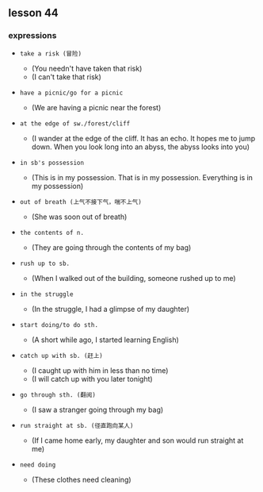 ## lesson 44

### expressions

- `take a risk (冒险)`
    - (You needn't have taken that risk)
    - (I can't take that risk)

- `have a picnic/go for a picnic`
    - (We are having a picnic near the forest)

- `at the edge of sw./forest/cliff`
    - (I wander at the edge of the cliff. It has an echo. It hopes me to jump down. When you look long into an abyss, the abyss looks into you)

- `in sb's possession`
    - (This is in my possession. That is in my possession. Everything is in my possession)

- `out of breath (上气不接下气，喘不上气)`
    - (She was soon out of breath)

- `the contents of n.`
    - (They are going through the contents of my bag)

- `rush up to sb.`
    - (When I walked out of the building, someone rushed up to me)

- `in the struggle`
    - (In the struggle, I had a glimpse of my daughter)

- `start doing/to do sth.`
    - (A short while ago, I started learning English)

- `catch up with sb. (赶上)`
    - (I caught up with him in less than no time)
    - (I will catch up with you later tonight)

- `go through sth. (翻阅)`
    - (I saw a stranger going through my bag)

- `run straight at sb. (径直跑向某人)`
    - (If I came home early, my daughter and son would run straight at me)

- `need doing`
    - (These clothes need cleaning)